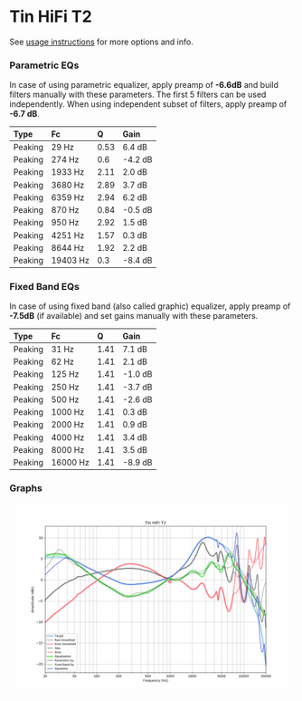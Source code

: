 # Tin HiFi T2
See [usage instructions](https://github.com/jaakkopasanen/AutoEq#usage) for more options and info.

### Parametric EQs
In case of using parametric equalizer, apply preamp of **-6.6dB** and build filters manually
with these parameters. The first 5 filters can be used independently.
When using independent subset of filters, apply preamp of **-6.7 dB**.

| Type    | Fc       |    Q | Gain    |
|:--------|:---------|:-----|:--------|
| Peaking | 29 Hz    | 0.53 | 6.4 dB  |
| Peaking | 274 Hz   | 0.6  | -4.2 dB |
| Peaking | 1933 Hz  | 2.11 | 2.0 dB  |
| Peaking | 3680 Hz  | 2.89 | 3.7 dB  |
| Peaking | 6359 Hz  | 2.94 | 6.2 dB  |
| Peaking | 870 Hz   | 0.84 | -0.5 dB |
| Peaking | 950 Hz   | 2.92 | 1.5 dB  |
| Peaking | 4251 Hz  | 1.57 | 0.3 dB  |
| Peaking | 8644 Hz  | 1.92 | 2.2 dB  |
| Peaking | 19403 Hz | 0.3  | -8.4 dB |

### Fixed Band EQs
In case of using fixed band (also called graphic) equalizer, apply preamp of **-7.5dB**
(if available) and set gains manually with these parameters.

| Type    | Fc       |    Q | Gain    |
|:--------|:---------|:-----|:--------|
| Peaking | 31 Hz    | 1.41 | 7.1 dB  |
| Peaking | 62 Hz    | 1.41 | 2.1 dB  |
| Peaking | 125 Hz   | 1.41 | -1.0 dB |
| Peaking | 250 Hz   | 1.41 | -3.7 dB |
| Peaking | 500 Hz   | 1.41 | -2.6 dB |
| Peaking | 1000 Hz  | 1.41 | 0.3 dB  |
| Peaking | 2000 Hz  | 1.41 | 0.9 dB  |
| Peaking | 4000 Hz  | 1.41 | 3.4 dB  |
| Peaking | 8000 Hz  | 1.41 | 3.5 dB  |
| Peaking | 16000 Hz | 1.41 | -8.9 dB |

### Graphs
![](./Tin%20HiFi%20T2.png)